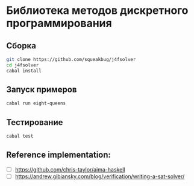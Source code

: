 # Библиотека методов дискретного программирования

## Сборка

```sh
git clone https://github.com/squeakbug/j4fsolver
cd j4fsolver
cabal install
```

## Запуск примеров

```sh
cabal run eight-queens
```

## Тестирование

```sh
cabal test
```

## Reference implementation:

- [ ] https://github.com/chris-taylor/aima-haskell
- [ ] https://andrew.gibiansky.com/blog/verification/writing-a-sat-solver/
